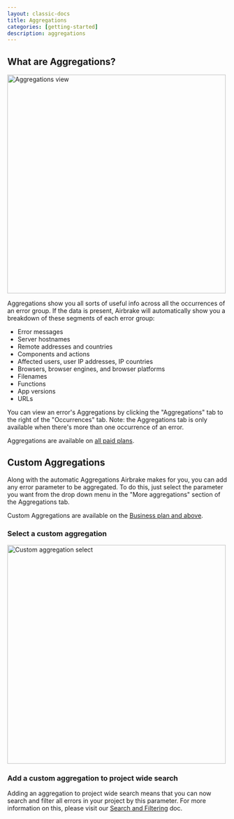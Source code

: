 ```yaml
---
layout: classic-docs
title: Aggregations
categories: [getting-started]
description: aggregations
---
```


## What are Aggregations?

<img width="500px" src="/docs/assets/img/docs/features/aggregations.png" alt="Aggregations view">

Aggregations show you all sorts of useful info across all the occurrences of
an error group. If the data is present, Airbrake will automatically show you a
breakdown of these segments of each error group:

- Error messages
- Server hostnames
- Remote addresses and countries
- Components and actions
- Affected users, user IP addresses, IP countries
- Browsers, browser engines, and browser platforms
- Filenames
- Functions
- App versions
- URLs

You can view an error's Aggregations by clicking the "Aggregations" tab to the
right of the "Occurrences" tab. Note: the Aggregations tab is only available
when there's more than one occurrence of an error.

Aggregations are available on [all paid plans](https://airbrake.io/pricing).

## Custom Aggregations

Along with the automatic Aggregations Airbrake makes for you, you can add any
error parameter to be aggregated. To do this, just select the parameter you
want from the drop down menu in the "More aggregations" section of the
Aggregations tab.

Custom Aggregations are available on the [Business plan and above](https://airbrake.io/account/plan/edit).

### Select a custom aggregation

<img width="500px" src="/docs/assets/img/docs/features/custom_aggregation_select.png" alt="Custom aggregation select">

### Add a custom aggregation to project wide search

Adding an aggregation to project wide search means that you can now search and
filter all errors in your project by this parameter. For more information on
this, please visit our
[Search and Filtering](https://airbrake.io/docs/airbrake-faq/how-do-i-use-search-and-filtering/#filtering-by-custom-attributes)
doc.
